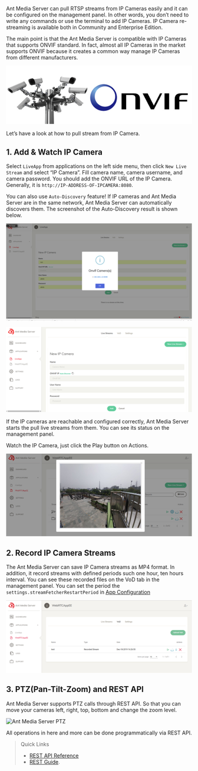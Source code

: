 Ant Media Server can pull RTSP streams from IP Cameras easily and it can be configured on the management panel. In other words, you don’t need to write any commands or use the terminal to add IP Cameras. IP Camera re-streaming is available both in Community and Enterprise Edition. 

The main point is that the Ant Media Server is compatible with IP Cameras that supports ONVIF standard. In fact, almost all IP Cameras in the market supports ONVIF because it creates a common way manage IP Cameras from different manufacturers.

![Onvif](images/onvif.jpeg)

Let’s have a look at how to pull stream from IP Camera.

## 1. Add & Watch IP Camera

<!-- # TODO: Please explain the operations step by step. 2 or 3 steps would be ok.  -->
 
Select `LiveApp` from applications on the left side menu, then click `New Live Stream` and select “IP Camera”. Fill camera name, camera username, and camera password. You should add the ONVIF URL of the IP Camera. Generally, it is `http://IP-ADDRESS-OF-IPCAMERA:8080`. 

You can also use `Auto-Discovery` feature! If IP cameras and Ant Media Server are in the same network, Ant Media Server can automatically discovers them. The screenshot of the Auto-Discovery result is shown below.

![](images/addipcamera.png)

![](images/autodiscovery.png)

If the IP cameras are reachable and configured correctly, Ant Media Server starts the pull live streams from them. You can see its status on the management panel.

Watch the IP Camera, just click the Play button on Actions.

![](images/watchipcamera.png)

## 2. Record IP Camera Streams

The Ant Media Server can save IP Camera streams as MP4 format. In addition, it record streams with defined periods such one hour, ten hours interval. You can see these recorded files on the VoD tab in the management panel. You can set the period the `settings.streamFetcherRestartPeriod` in [App Configuration](https://github.com/ant-media/Ant-Media-Server/wiki/Application-Configuration-Documentation)

![](images/ipcameravod.png)

## 3. PTZ(Pan-Tilt-Zoom) and REST API
Ant Media Server supports PTZ calls through REST API. So that you can move your cameras left, right, top, bottom and change the zoom level. 

![Ant Media Server PTZ](https://antmedia.io/wp-content/uploads/2020/01/antmedia-server-dashboard-onvif-camera.png)

All operations in here and more can be done programmatically via REST API. 

> Quick Links 
> * [REST API Reference](https://antmedia.io/rest)
> * [REST Guide](Rest-Guide).